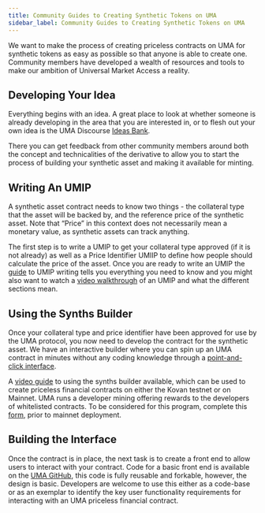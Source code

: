 ```yaml
---
title: Community Guides to Creating Synthetic Tokens on UMA
sidebar_label: Community Guides to Creating Synthetic Tokens on UMA
---
```


We want to make the process of creating priceless contracts on UMA for synthetic tokens as easy as possible so that anyone is able to create one.  Community members have developed a wealth of resources and tools to make our ambition of Universal Market Access a reality.

## Developing Your Idea

Everything begins with an idea.  A great place to look at whether someone is already developing in the area that you are interested in, or to flesh out your own idea is the UMA Discourse [Ideas Bank](https://github.com/Madtodist/UMIPs/blob/master/UMIPs/Big%20Mac%20UMIPv1.md). 

There you can get feedback from other community members around both the concept and technicalities of the derivative to allow you to start the process of building your synthetic asset and making it available for minting. 

## Writing An UMIP

A synthetic asset contract needs to know two things - the collateral type that the asset will be backed by, and the reference price of the synthetic asset. Note that “Price” in this context does not necessarily mean a monetary value, as synthetic assets can track anything.   

The first step is to write a UMIP to get your collateral type approved (if it is not already) as well as a Price Identifier UMIIP to define how people should calculate the price of the asset. Once you are ready to write an UMIP the [guide](https://www.notion.so/UMIP-Writing-and-Process-Walkthrough-DRAFT-e115a166c0b84cd791a821d31395c3f2) to UMIP writing tells you everything you need to know and you might also want to watch a [video walkthrough](https://www.youtube.com/watch?v=4kDVMJywaQE) of an UMIP and what the different sections mean.

## Using the Synths Builder

Once your collateral type and price identifier have been approved for use by the UMA protocol, you now need to develop the contract for the synthetic asset. We have an interactive builder where you can spin up an UMA contract in minutes without any coding knowledge through a [point-and-click interface](http://syntheticbuilder.xyz/).

A [video guide](https://www.youtube.com/watch?v=OwyGketRfhA&t=121s) to using the synths builder available, which can be used to create priceless financial contracts on either the Kovan testnet or on Mainnet. UMA runs a developer mining offering rewards to the developers of whitelisted contracts.  To be considered for this program, complete this [form](https://docs.google.com/forms/d/e/1FAIpQLSfhrCopRz7nUSbBQZB75j8yGqnXbOzRW68Oe6-uFuNVSvqrOQ/viewform), prior to mainnet deployment. 

## Building the Interface

Once the contract is in place, the next task is to create a front end to allow users to interact with your contract.   Code for a basic front end is available on the [UMA GitHub](https://github.com/UMAprotocol), this code is fully reusable and forkable, however, the design is basic. Developers are welcome to use this either as a code-base or as an exemplar to identify the key user functionality requirements for interacting with an UMA priceless financial contract.